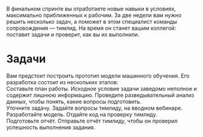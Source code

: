 В финальном спринте вы отработаете новые навыки в условиях, максимально приближенных к рабочим. За две недели вам нужно решить несколько задач, а поможет в этом специалист команды сопровождения — тимлид. На время он станет вашим коллегой: поставит задачи и проверит, как вы их выполнили.  
# Задачи  
Вам предстоит построить прототип модели машинного обучения. Его разработка состоит из нескольких этапов:  
Составьте план работы. Исходное условие задачи заведомо неполное и содержит лишнюю информацию. Проведите разведывательный анализ данных, чтобы понять, какие вопросы подготовить.  
Уточните задачу. Задайте вопросы тимлиду, на вводном вебинаре.  
Разработайте модель. Отдайте код на проверку тимлиду.  
Подготовьте отчёт. Отправьте отчёт тимлиду, чтобы он проверил успешность выполнения задания.  
